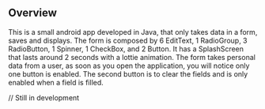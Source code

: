 ## Overview ##

This is a small android app developed in Java, that only takes data in a form, saves and displays.
The form is composed by 6 EditText, 1 RadioGroup, 3 RadioButton, 1 Spinner, 1 CheckBox, and 2 Button.
It has a SplashScreen that lasts around 2 seconds with a lottie animation.
The form takes personal data from a user, as soon as you open the application, you will notice only one button is enabled. The second button is to clear the fields and is only enabled when a field is filled.

// Still in development
